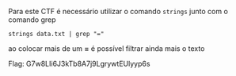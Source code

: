 Para este CTF é necessário utilizar o comando `strings` junto com o comando grep

`strings data.txt | grep "="`

ao colocar mais de um **=** é possível filtrar ainda mais o texto 

Flag: G7w8LIi6J3kTb8A7j9LgrywtEUlyyp6s

